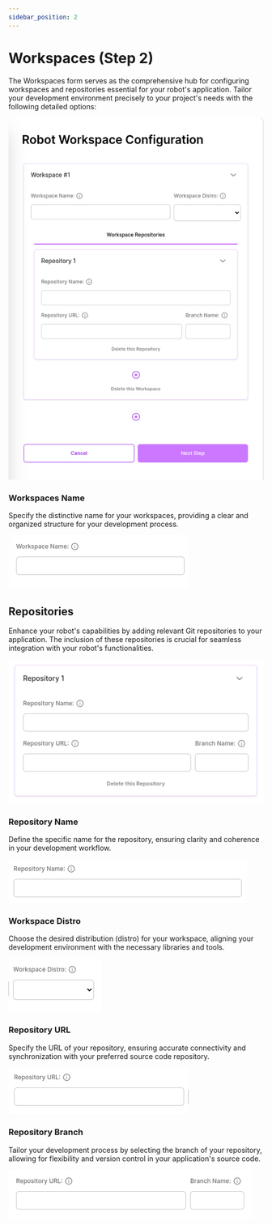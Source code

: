 ```yaml
---
sidebar_position: 2
---
```


# Workspaces (Step 2)
The Workspaces form serves as the comprehensive hub for configuring workspaces and repositories essential for your robot's application. Tailor your development environment precisely to your project's needs with the following detailed options:

![Workspaces form is the form that contains all the workspaces and repositories of your application to be created.](https://raw.githubusercontent.com/robolaunch/trademark/main/repository-media/docs/user-guide/environments/robot/create-robot/img/workspaces.png)

### Workspaces Name
Specify the distinctive name for your workspaces, providing a clear and organized structure for your development process.

![Workspaces Name](https://raw.githubusercontent.com/robolaunch/trademark/main/repository-media/docs/user-guide/environments/robot/create-robot/img/w-name.png)

## Repositories
Enhance your robot's capabilities by adding relevant Git repositories to your application. The inclusion of these repositories is crucial for seamless integration with your robot's functionalities.

![Workspaces Name](https://raw.githubusercontent.com/robolaunch/trademark/main/repository-media/docs/user-guide/environments/robot/create-robot/img/repositories.png)

### Repository Name
Define the specific name for the repository, ensuring clarity and coherence in your development workflow.

![Repository Name](https://raw.githubusercontent.com/robolaunch/trademark/main/repository-media/docs/user-guide/environments/robot/create-robot/img/r-name.png)

### Workspace Distro
Choose the desired distribution (distro) for your workspace, aligning your development environment with the necessary libraries and tools.

![Workspace Distro](https://raw.githubusercontent.com/robolaunch/trademark/main/repository-media/docs/user-guide/environments/robot/create-robot/img/w-distro.png)

### Repository URL
Specify the URL of your repository, ensuring accurate connectivity and synchronization with your preferred source code repository.

![Repository URL](https://raw.githubusercontent.com/robolaunch/trademark/main/repository-media/docs/user-guide/environments/robot/create-robot/img/r-url.png)

### Repository Branch
Tailor your development process by selecting the branch of your repository, allowing for flexibility and version control in your application's source code.

![Repository Branch](https://raw.githubusercontent.com/robolaunch/trademark/main/repository-media/docs/user-guide/environments/robot/create-robot/img/r-url-branch.png)
